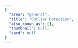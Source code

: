 ```yaml
---
{
  "area": "general",
  "title": "Outlier Detection",
  "also_known_as": [],
  "thumbnail": null,
  "card": null
}
---
```


